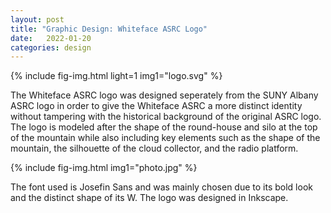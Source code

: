 ```yaml
---
layout: post
title: "Graphic Design: Whiteface ASRC Logo"
date:   2022-01-20
categories: design
---
```

{%
    include fig-img.html
    light=1
    img1="logo.svg"
%}

The Whiteface ASRC logo was designed seperately from the SUNY Albany ASRC logo in order to give the Whiteface ASRC a more distinct identity without tampering with the historical background of the original ASRC logo. The logo is modeled after the shape of the round-house and silo at the top of the mountain while also including key elements such as the shape of the mountain, the silhouette of the cloud collector, and the radio platform.

{%
    include fig-img.html
    img1="photo.jpg"
%}

The font used is Josefin Sans and was mainly chosen due to its bold look and the distinct shape of its W. The logo was designed in Inkscape.